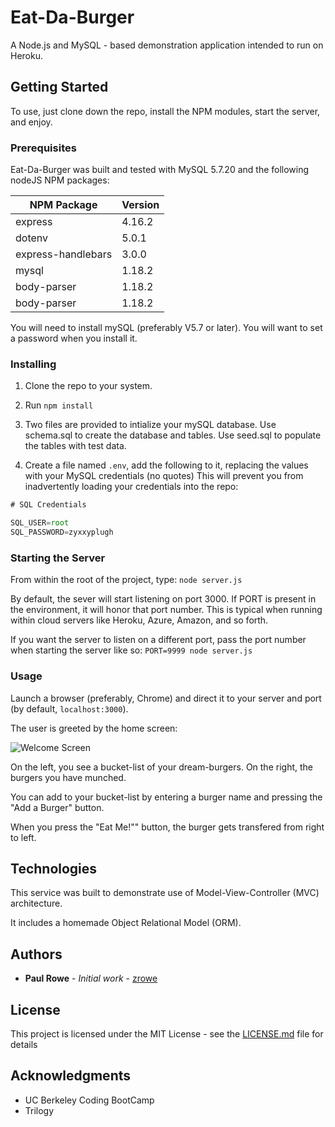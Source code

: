 # Eat-Da-Burger

A Node.js and MySQL - based demonstration application intended to run on Heroku.  


## Getting Started

To use, just clone down the repo, install the NPM modules, start the server, and enjoy.

### Prerequisites

Eat-Da-Burger was built and tested with MySQL 5.7.20 and the following nodeJS NPM packages:

| NPM Package     | Version |
| --------------- | ------- |
| express         | 4.16.2  |
| dotenv          | 5.0.1   |
| express-handlebars | 3.0.0  |
| mysql           | 1.18.2  |
| body-parser     | 1.18.2  |
| body-parser     | 1.18.2  |

You will need to install mySQL (preferably V5.7 or later).  You will want to set a password when you install it.


### Installing

1. Clone the repo to your system.

1. Run `npm install`

1. Two files are provided to intialize your mySQL database.  Use schema.sql to create the database and tables.  Use seed.sql to populate the tables with test data.  

1. Create a file named `.env`, add the following to it, replacing the values with your MySQL credentials (no quotes)  This will prevent you from inadvertently loading your credentials into the repo:

```js
# SQL Credentials

SQL_USER=root
SQL_PASSWORD=zyxxyplugh

```

### Starting the Server

From within the root of the project, type: `node server.js`

By default, the sever will start listening on port 3000.  If PORT is present in the environment, it will honor that port number.  This is typical when running within cloud servers like Heroku, Azure, Amazon, and so forth.

If you want the server to listen on a different port, pass the port number when starting the server like so: `PORT=9999 node server.js` 

### Usage

Launch a browser (preferably, Chrome) and direct it to your server and port (by default, `localhost:3000`).

The user is greeted by the home screen:

![Welcome Screen](screenshots/home.png "Welcome Screen")

On the left, you see a bucket-list of your dream-burgers.  On the right, the burgers you have munched.  

You can add to your bucket-list by entering a burger name and pressing the "Add a Burger" button.

When you press the "Eat Me!"" button, the burger gets transfered from right to left.


## Technologies

This service was built to demonstrate use of Model-View-Controller (MVC) architecture.  

It includes a homemade Object Relational Model (ORM).


## Authors

* **Paul Rowe** - *Initial work* - [zrowe](https://github.com/zrowe)


## License

This project is licensed under the MIT License - see the [LICENSE.md](LICENSE.md) file for details

## Acknowledgments

* UC Berkeley Coding BootCamp
* Trilogy
